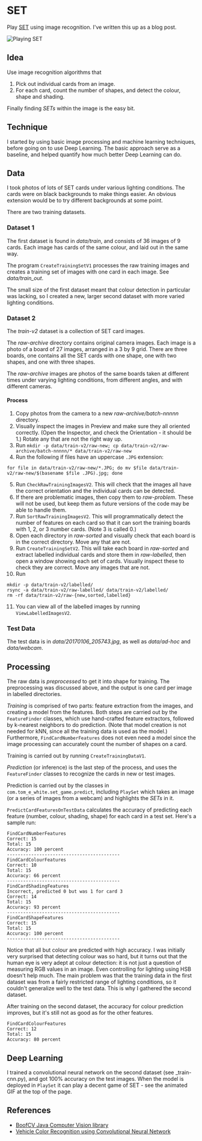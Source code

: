 # SET

Play [SET](https://www.setgame.com/) using image recognition. I've written this up as a
 blog post.
 
![Playing SET](animation.gif)

## Idea

Use image recognition algorithms that

1. Pick out individual cards from an image.
2. For each card, count the number of shapes, and detect the colour, shape and shading.

Finally finding _SETs_ within the image is the easy bit.

## Technique

I started by using basic image processing and machine learning techniques, before going
on to use Deep Learning. The basic approach serve as a baseline, and helped quantify
how much better Deep Learning can do.

## Data

I took photos of lots of SET cards under various lighting conditions. The cards were
on black backgrounds to make things easier. An obvious extension would be to try
different backgrounds at some point.

There are two training datasets.

### Dataset 1

The first dataset is found in _data/train_, and consists of 36 images of 9 cards.
Each image has cards of the same colour, and laid out in the same way.

The program `CreateTrainingSetV1` processes the raw training images and creates
a training set of images with one card in each image. See _data/train_out_.

The small size of the first dataset meant that colour detection in particular was
lacking, so I created a new, larger second dataset with more varied lighting conditions.

### Dataset 2

The _train-v2_ dataset is a collection of SET card images.

The _raw-archive_ directory contains original camera images. Each image is a 
photo of a board of 27 images, arranged in a 3 by 9 grid. There are three
boards, one contains all the SET cards with one shape, one with two shapes,
and one with three shapes.

The _raw-archive_ images are photos of the same boards taken at different times under
varying lighting conditions, from different angles, and with different cameras.

#### Process

1. Copy photos from the camera to a new _raw-archive/batch-nnnnn_ directory.
2. Visually inspect the images in Preview and make sure they all oriented correctly.
(Open the Inspector, and check the Orientation - it should be 1.) Rotate any that
are not the right way up.
3. Run `mkdir -p data/train-v2/raw-new; cp data/train-v2/raw-archive/batch-nnnnn/* data/train-v2/raw-new`
4. Run the following if files have an uppercase `.JPG` extension:
```
for file in data/train-v2/raw-new/*.JPG; do mv $file data/train-v2/raw-new/$(basename $file .JPG).jpg; done
```
5. Run `CheckRawTrainingImagesV2`. This will check that the images all have the correct orientation and the
individual cards can be detected.
6. If there are problematic images, then copy them to _raw-problem_. These will not be used, but
keep them as future versions of the code may be able to handle them.
7. Run `SortRawTrainingImagesV2`. This will programmatically detect the number of features on
each card so that it can sort the training boards with 1, 2, or 3 number cards. (Note 3 is called 0.)
8. Open each directory in _raw-sorted_ and visually check that each board is in the correct
directory. Move any that are not.
9. Run `CreateTrainingSetV2`. This will take each board in _raw-sorted_ and extract labelled
individual cards and store them in _raw-labelled_, then open a window showing each set of
cards. Visually inspect these to check they are correct. Move any images that are not.
10. Run 
```
mkdir -p data/train-v2/labelled/
rsync -a data/train-v2/raw-labelled/ data/train-v2/labelled/
rm -rf data/train-v2/raw-{new,sorted,labelled}
```
11. You can view all of the labelled images by running `ViewLabelledImagesV2`.

### Test Data

The test data is in _data/20170106_205743.jpg_, as well as _data/ad-hoc_ and 
_data/webcam_.

## Processing

The raw data is _preprocessed_ to get it into shape for training. The preprocessing
was discussed above, and the output is one card per image in labelled directories.

_Training_ is comprised of two parts: feature extraction from the images, and creating a
model from the features. Both steps are carried out by the `FeatureFinder` classes, which
use hand-crafted feature extractors, followed by k-nearest neighbors to do prediction.
(Note that model creation is not needed for kNN, since all the training data is used as the
model.) Furthermore, `FindCardNumberFeatures` does not even need a model since the
image processing can accurately count the number of shapes on a card.

Training is carried out by running `CreateTrainingDataV1`.

_Prediction_ (or inference) is the last step of the process, and uses the `FeatureFinder`
classes to recognize the cards in new or test images.

Prediction is carried out by the classes in `com.tom_e_white.set_game.predict`, including
`PlaySet` which takes an image (or a series of images from a webcam) and highlights the 
_SETs_ in it.

`PredictCardFeaturesOnTestData`
calculates the accuracy of predicting each feature (number, colour, shading, shape) for each
card in a test set. Here's a sample run:

```
FindCardNumberFeatures
Correct: 15
Total: 15
Accuracy: 100 percent
------------------------------------------
FindCardColourFeatures
Correct: 10
Total: 15
Accuracy: 66 percent
------------------------------------------
FindCardShadingFeatures
Incorrect, predicted 0 but was 1 for card 3
Correct: 14
Total: 15
Accuracy: 93 percent
------------------------------------------
FindCardShapeFeatures
Correct: 15
Total: 15
Accuracy: 100 percent
------------------------------------------
```

Notice that all but colour are predicted with high accuracy. I was initially very
surprised that detecting colour was so hard, but it turns out that the human eye
is very adept at colour detection: it is not just a question of measuring RGB
values in an image. Even controlling for lighting using HSB doesn't help much.
The main problem was that the training data in the first dataset was from a fairly
restricted range of lighting conditions, so it couldn't generalize well to the test
data. This is why I gathered the second dataset.

After training on the second dataset, the accuracy for colour prediction improves,
but it's still not as good as for the other features.

```
FindCardColourFeatures
Correct: 12
Total: 15
Accuracy: 80 percent
```

## Deep Learning

I trained a convolutional neural network on the second dataset (see _train-cnn.py), and 
got 100% accuracy on the test images. When the model is deployed in `PlaySet` it can play
a decent game of SET - see the animated GIF at the top of the page.

## References

* [BoofCV Java Computer Vision library](http://boofcv.org/index.php?title=Manual)
* [Vehicle Color Recognition using Convolutional Neural Network](https://arxiv.org/pdf/1510.07391.pdf)
